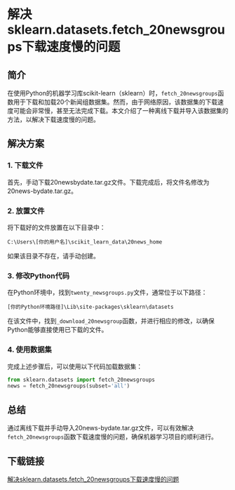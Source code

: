 # 解决sklearn.datasets.fetch_20newsgroups下载速度慢的问题

## 简介
在使用Python的机器学习库scikit-learn（sklearn）时，`fetch_20newsgroups`函数用于下载和加载20个新闻组数据集。然而，由于网络原因，该数据集的下载速度可能会非常慢，甚至无法完成下载。本文介绍了一种离线下载并导入该数据集的方法，以解决下载速度慢的问题。

## 解决方案

### 1. 下载文件
首先，手动下载20newsbydate.tar.gz文件。下载完成后，将文件名修改为20news-bydate.tar.gz。

### 2. 放置文件
将下载好的文件放置在以下目录中：
```
C:\Users\[你的用户名]\scikit_learn_data\20news_home
```
如果该目录不存在，请手动创建。

### 3. 修改Python代码
在Python环境中，找到`twenty_newsgroups.py`文件，通常位于以下路径：
```
[你的Python环境路径]\Lib\site-packages\sklearn\datasets
```
在该文件中，找到`_download_20newsgroup`函数，并进行相应的修改，以确保Python能够直接使用已下载的文件。

### 4. 使用数据集
完成上述步骤后，可以使用以下代码加载数据集：
```python
from sklearn.datasets import fetch_20newsgroups
news = fetch_20newsgroups(subset='all')
```

## 总结
通过离线下载并手动导入20news-bydate.tar.gz文件，可以有效解决`fetch_20newsgroups`函数下载速度慢的问题，确保机器学习项目的顺利进行。

## 下载链接

[解决sklearn.datasets.fetch_20newsgroups下载速度慢的问题](https://pan.quark.cn/s/6fb0cbe5ff10)